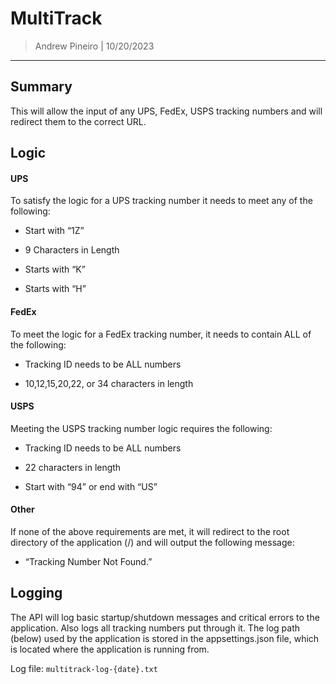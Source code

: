 # MultiTrack
> Andrew Pineiro | 10/20/2023
---

## Summary

This will allow the input of any UPS, FedEx, USPS tracking numbers and will redirect them to the correct URL.


## Logic

#### UPS

To satisfy the logic for a UPS tracking number it needs to meet any of the following:

* Start with “1Z”

* 9 Characters in Length

* Starts with “K”

* Starts with “H”

#### FedEx

To meet the logic for a FedEx tracking number, it needs to contain ALL of the following:

* Tracking ID needs to be ALL numbers

* 10,12,15,20,22, or 34 characters in length

#### USPS

Meeting the USPS tracking number logic requires the following:

* Tracking ID needs to be ALL numbers

* 22 characters in length

* Start with “94” or end with “US”

#### Other

If none of the above requirements are met, it will redirect to the root directory of the application (/) and will output the following message:

* “Tracking Number Not Found.”

## Logging

The API will log basic startup/shutdown messages and critical errors to the application. Also logs all tracking numbers put through it. The log path (below) used by the application is stored in the appsettings.json file, which is located where the application is running from.

Log file: `multitrack-log-{date}.txt`